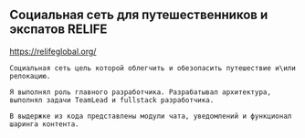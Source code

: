 ## Социальная сеть для путешественников и экспатов RELIFE
https://relifeglobal.org/

```
Социальная сеть цель которой облегчить и обезопасить путешествие и\или релокацию.

Я выполнял роль главного разработчика. Разрабатывал архитектура,
выполнял задачи TeamLead и fullstack разработчика.

В выдержке из кода представлены модули чата, уведомлений и функционал шаринга контента.
```

